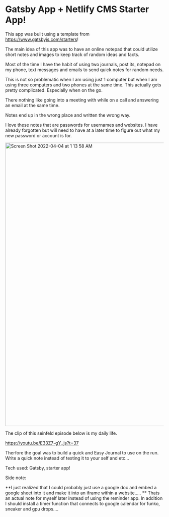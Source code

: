 # Gatsby App + Netlify CMS Starter App! 

This app was built using a template from https://www.gatsbyjs.com/starters!

The main idea of this app was to have an online notepad that could utilize short notes and images to keep track of random ideas and facts. 

Most of the time I have the habit of using two journals, post its, notepad on my phone, text messages and emails to send quick notes for random needs.

This is not so problematic when I am using just 1 computer but when I am using three computers and two phones at the same time. This actually gets pretty complicated. Especially when on the go.

There nothing like going into a meeting with while on a call and answering an email at the same time.

Notes end up in the wrong place and written the wrong way. 

I love these notes that are passwords for usernames and websites. I have already forgotten but will need to have at a later time to figure out what my new password or account is for. 

  
  <img width="898" alt="Screen Shot 2022-04-04 at 1 13 58 AM" src="https://user-images.githubusercontent.com/90932673/161478464-45d2f4a1-c2ba-4b20-bff1-de9210b342bf.png" href="https://youtu.be/E33Z7-gY_js?t=37">

The clip of this seinfeld episode below is my daily life. 
  
https://youtu.be/E33Z7-gY_js?t=37

Therfore the goal was to build a quick and Easy Journal to use on the run. Write a quick note instead of texting it to your self and etc...

Tech used: Gatsby, starter app!



Side note:

**I just realized that I could probably just use a google doc and embed a google sheet into it and make it into an iframe within a website.....
**
Thats an actual note for myself later instead of using the reminder app. In addition I should install a timer function that connects to google calendar for funko, sneaker and gpu drops....
